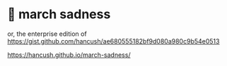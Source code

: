 # 🏀 march sadness

or, the enterprise edition of https://gist.github.com/hancush/ae680555182bf9d080a980c9b54e0513

https://hancush.github.io/march-sadness/